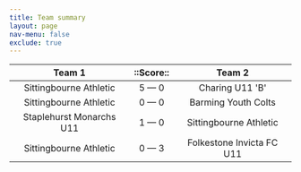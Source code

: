 ```yaml
---
title: Team summary
layout: page
nav-menu: false
exclude: true
---
```




|          Team 1          |  ::Score::  |          Team 2           |
|:------------------------:|:-----------:|:-------------------------:|
|  Sittingbourne Athletic  | 5 &mdash; 0 |      Charing U11 'B'      |
|  Sittingbourne Athletic  | 0 &mdash; 0 |    Barming Youth Colts    |
| Staplehurst Monarchs U11 | 1 &mdash; 0 |  Sittingbourne Athletic   |
|  Sittingbourne Athletic  | 0 &mdash; 3 | Folkestone Invicta FC U11 |

 <br /><br /><br />